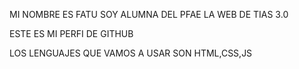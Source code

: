 MI NOMBRE ES FATU SOY ALUMNA DEL PFAE LA WEB DE TIAS 3.0


ESTE ES MI PERFI DE GITHUB


LOS LENGUAJES QUE VAMOS A USAR SON HTML,CSS,JS
